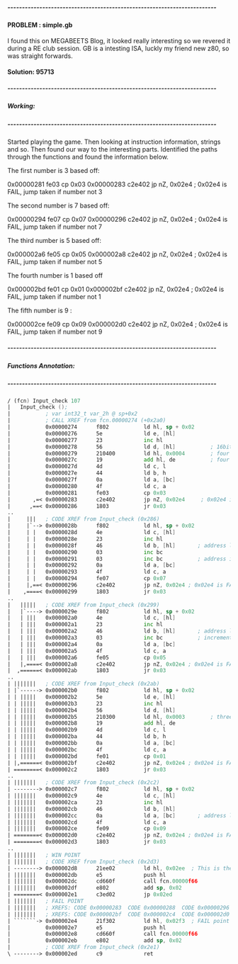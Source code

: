 ##### ------------------------------------------------------------------------

#### PROBLEM : simple.gb 
I found this on MEGABEETS Blog, it looked really interesting so we revered it during a RE club session. GB is a intesting ISA, luckly my friend new z80, so was straight forwards. 
#### Solution: 95713

##### ------------------------------------------------------------------------
##### Working:
##### ------------------------------------------------------------------------

Started playing the game. Then looking at instruction information, strings and so. Then found our way to the interesting parts. Identified the paths through the functions and found the information below.

The first number is 3 based off:

 0x00000281      fe03           cp 0x03
 0x00000283      c2e402         jp nZ, 0x02e4     ; 0x02e4 is FAIL, jump taken if number not 3

The second number is 7 based off:

 0x00000294      fe07           cp 0x07
 0x00000296      c2e402         jp nZ, 0x02e4 ; 0x02e4 is FAIL, jump taken if number not 7

The third number is 5 based off:

 0x000002a6      fe05           cp 0x05
 0x000002a8      c2e402         jp nZ, 0x02e4 ; 0x02e4 is FAIL, jump taken if number not 5

The fourth number is 1 based off

0x000002bd      fe01           cp 0x01
0x000002bf      c2e402         jp nZ, 0x02e4 ; 0x02e4 is FAIL, jump taken if number not 1

The fifth number is 9 :

0x000002ce      fe09           cp 0x09
0x000002d0      c2e402         jp nZ, 0x02e4 ; 0x02e4 is FAIL, jump taken if number not 9

##### ------------------------------------------------------------------------
##### Functions Annotation:
##### ------------------------------------------------------------------------
```asm
/ (fcn) Input_check 107
|   Input_check ();
|           ; var int32_t var_2h @ sp+0x2
|           ; CALL XREF from fcn.00000274 (+0x2a0)
|           0x00000274      f802           ld hl, sp + 0x02
|           0x00000276      5e             ld e, [hl]
|           0x00000277      23             inc hl
|           0x00000278      56             ld d, [hl]           ; 16bit address loaded into two 8 bit registers
|           0x00000279      210400         ld hl, 0x0004        ; four loaded into register
|           0x0000027c      19             add hl, de           ; four added to address (index 5)
|           0x0000027d      4d             ld c, l
|           0x0000027e      44             ld b, h
|           0x0000027f      0a             ld a, [bc]
|           0x00000280      4f             ld c, a
|           0x00000281      fe03           cp 0x03
|       ,=< 0x00000283      c2e402         jp nZ, 0x02e4     ; 0x02e4 is FAIL, jump taken if number not 3 at index 4 of key
|      ,==< 0x00000286      1803           jr 0x03
..
|     |||   ; CODE XREF from Input_check (0x286)
|     |`--> 0x0000028b      f802           ld hl, sp + 0x02
|     | |   0x0000028d      4e             ld c, [hl]
|     | |   0x0000028e      23             inc hl
|     | |   0x0000028f      46             ld b, [hl]       ; address loaded
|     | |   0x00000290      03             inc bc           
|     | |   0x00000291      03             inc bc           ; address incremented twice (index 3)
|     | |   0x00000292      0a             ld a, [bc]
|     | |   0x00000293      4f             ld c, a
|     | |   0x00000294      fe07           cp 0x07
|     |,==< 0x00000296      c2e402         jp nZ, 0x02e4 ; 0x02e4 is FAIL, jump taken if number not 7 at index 2
|    ,====< 0x00000299      1803           jr 0x03
..
|   |||||   ; CODE XREF from Input_check (0x299)
|   |`----> 0x0000029e      f802           ld hl, sp + 0x02
|   | |||   0x000002a0      4e             ld c, [hl]
|   | |||   0x000002a1      23             inc hl
|   | |||   0x000002a2      46             ld b, [hl]       ; address loaded 
|   | |||   0x000002a3      03             inc bc           ; incremented once 2nd number
|   | |||   0x000002a4      0a             ld a, [bc]   
|   | |||   0x000002a5      4f             ld c, a
|   | |||   0x000002a6      fe05           cp 0x05
|   |,====< 0x000002a8      c2e402         jp nZ, 0x02e4 ; 0x02e4 is FAIL, jump taken if number not 5 at index 1
|  ,======< 0x000002ab      1803           jr 0x03
..
| |||||||   ; CODE XREF from Input_check (0x2ab)
| |`------> 0x000002b0      f802           ld hl, sp + 0x02
| | |||||   0x000002b2      5e             ld e, [hl]
| | |||||   0x000002b3      23             inc hl
| | |||||   0x000002b4      56             ld d, [hl]
| | |||||   0x000002b5      210300         ld hl, 0x0003        ; three added to address 4th number
| | |||||   0x000002b8      19             add hl, de
| | |||||   0x000002b9      4d             ld c, l
| | |||||   0x000002ba      44             ld b, h
| | |||||   0x000002bb      0a             ld a, [bc]
| | |||||   0x000002bc      4f             ld c, a
| | |||||   0x000002bd      fe01           cp 0x01
| |,======< 0x000002bf      c2e402         jp nZ, 0x02e4 ; 0x02e4 is FAIL, jump taken if number not 1 at index 4
| ========< 0x000002c2      1803           jr 0x03
..
| |||||||   ; CODE XREF from Input_check (0x2c2)
| --------> 0x000002c7      f802           ld hl, sp + 0x02
| |||||||   0x000002c9      4e             ld c, [hl]
| |||||||   0x000002ca      23             inc hl
| |||||||   0x000002cb      46             ld b, [hl]
| |||||||   0x000002cc      0a             ld a, [bc]       ; address loaded unmodified 
| |||||||   0x000002cd      4f             ld c, a
| |||||||   0x000002ce      fe09           cp 0x09
| ========< 0x000002d0      c2e402         jp nZ, 0x02e4 ; 0x02e4 is FAIL, jump taken if number not 9 at index 0
| ========< 0x000002d3      1803           jr 0x03
..
| |||||||   ; WIN POINT
| |||||||   ; CODE XREF from Input_check (0x2d3)
| --------> 0x000002d8      21ee02         ld hl, 0x02ee  ; This is the WIN point if we got here then we are good.
| |||||||   0x000002db      e5             push hl
| |||||||   0x000002dc      cd660f         call fcn.00000f66
| |||||||   0x000002df      e802           add sp, 0x02
| ========< 0x000002e1      c3ed02         jp 0x02ed
| |||||||   ; FAIL POINT
| |||||||   ; XREFS: CODE 0x00000283  CODE 0x00000288  CODE 0x00000296  CODE 0x0000029b  CODE 0x000002a8  CODE 0x000002ad
| |||||||   ; XREFS: CODE 0x000002bf  CODE 0x000002c4  CODE 0x000002d0  CODE 0x000002d5
| ```````-> 0x000002e4      21f302         ld hl, 0x02f3  ; FAIL point if we are here then we are not so good.
|           0x000002e7      e5             push hl
|           0x000002e8      cd660f         call fcn.00000f66
|           0x000002eb      e802           add sp, 0x02
|           ; CODE XREF from Input_check (0x2e1)
\ --------> 0x000002ed      c9             ret
```
